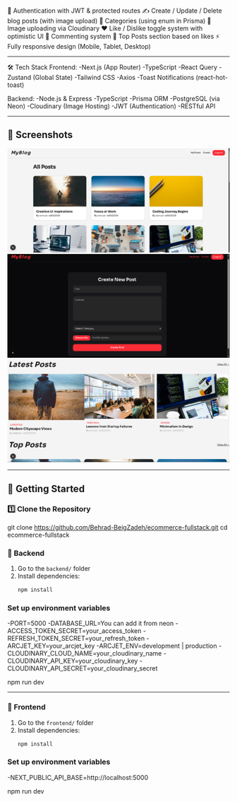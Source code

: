 🔐 Authentication with JWT & protected routes
✍️ Create / Update / Delete blog posts (with image upload)
📂 Categories (using enum in Prisma)
📸 Image uploading via Cloudinary
❤️ Like / Dislike toggle system with optimistic UI
💬 Commenting system
🧠 Top Posts section based on likes
⚡ Fully responsive design (Mobile, Tablet, Desktop)

---

🛠️ Tech Stack
Frontend:
-Next.js  (App Router)
-TypeScript
-React Query
-Zustand (Global State)
-Tailwind CSS
-Axios
-Toast Notifications (react-hot-toast)

Backend:
-Node.js & Express
-TypeScript
-Prisma ORM
-PostgreSQL (via Neon)
-Cloudinary (Image Hosting)
-JWT (Authentication)
-RESTful API

---

## 📸 Screenshots
  
![Blogs](./frontend/public/Screenshots/Blogs.jpg)  
![create Post](./frontend/public/Screenshots/createPost.jpg)
![Home](./frontend/public/Screenshots/Homepage.jpg)


---

## 🚀 Getting Started

### 1️⃣ Clone the Repository

git clone https://github.com/Behrad-BeigZadeh/ecommerce-fullstack.git
cd ecommerce-fullstack

### 🧰 Backend

1. Go to the `backend/` folder
2. Install dependencies:
   ```bash
   npm install
 ### Set up environment variables
-PORT=5000
-DATABASE_URL=You can add it from neon
-ACCESS_TOKEN_SECRET=your_access_token
-REFRESH_TOKEN_SECRET=your_refresh_token
-ARCJET_KEY=your_arcjet_key
-ARCJET_ENV=development | production
-CLOUDINARY_CLOUD_NAME=your_cloudinary_name
-CLOUDINARY_API_KEY=your_cloudinary_key
-CLOUDINARY_API_SECRET=your_cloudinary_secret

npm run dev

---

 ### 🧰 Frontend

1. Go to the `frontend/` folder
2. Install dependencies:
   ```bash
   npm install

 ### Set up environment variables
-NEXT_PUBLIC_API_BASE=http://localhost:5000

npm run dev






